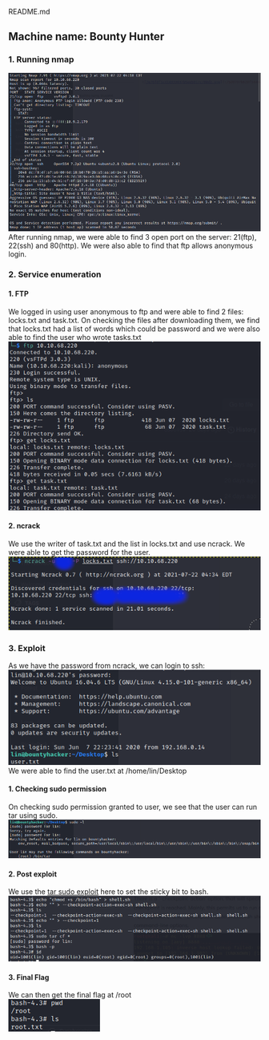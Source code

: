 README.md

## **Machine name: Bounty Hunter**

### **1. Running nmap**
![f1383eee7a5ed15c11b1d1fc3187be7d.png](./_resources/0db99a6046fb4c599f4b872a2f81c630.png)
After running nmap, we were able to find 3 open port on the server: 21(ftp), 22(ssh) and 80(http). We were also able to find that ftp allows anonymous login.
### **2. Service enumeration**
#### **1. FTP**
We logged in using user anonymous to ftp and were able to find 2 files: locks.txt and task.txt. On checking the files after downloading them, we find that locks.txt had a list of words which could be password and we were also able to find the user who wrote tasks.txt
![7e76fdf1c414333037b5ee5017c788d2.png](./_resources/5d0707b628f1449aae23aa9924c455b2.png)
#### **2. ncrack**
We use the writer of task.txt and the list in locks.txt and use ncrack. We were able to get the password for the user.
![c00fd168e5193055c8ed68db38a7ee67.png](./_resources/55d41204d2a0485a84be4816893696b8.png)
### **3. Exploit**
As we have the password from ncrack, we can login to ssh:                                                
![212a7c40fee63db6be8059a714792d71.png](./_resources/374dbc5174ca401caf77ffae18a86cfd.png)
We were able to find the user.txt at /home/lin/Desktop
#### **1. Checking sudo permission**
On checking sudo permission granted to user, we see that the user can run tar using sudo. 
![1459c8034ed6b7e5f1664c74fb460225.png](./_resources/df50b53ae02648269785ee79cd8799da.png)
#### **2. Post exploit**
We use the [tar sudo exploit](https://www.hackingarticles.in/exploiting-wildcard-for-privilege-escalation/) here to set the sticky bit to bash.
![4f7409c0daf1fa472d20409a247c1496.png](./_resources/13800da2b97548f59c3aebc09b2c95b5.png)
#### **3. Final Flag**
We can then get the final flag at /root                                                       
![559ac63787291e9f6364ae2598ecba7d.png](./_resources/bf39c89e68b44279b5d9b0b9e7970d94.png)

